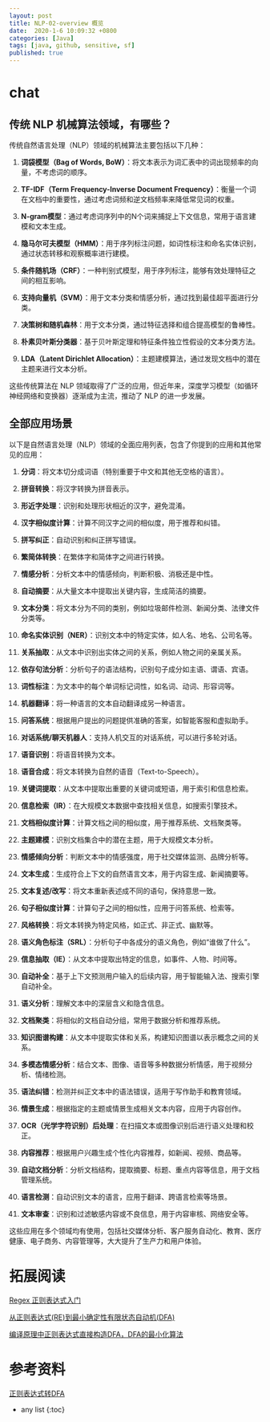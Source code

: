 ```yaml
---
layout: post
title: NLP-02-overview 概览
date:  2020-1-6 10:09:32 +0800
categories: [Java]
tags: [java, github, sensitive, sf]
published: true
---
```



# chat

## 传统 NLP 机械算法领域，有哪些？

传统自然语言处理（NLP）领域的机械算法主要包括以下几种：

1. **词袋模型（Bag of Words, BoW）**：将文本表示为词汇表中的词出现频率的向量，不考虑词的顺序。

2. **TF-IDF（Term Frequency-Inverse Document Frequency）**：衡量一个词在文档中的重要性，通过考虑词频和逆文档频率来降低常见词的权重。

3. **N-gram模型**：通过考虑词序列中的N个词来捕捉上下文信息，常用于语言建模和文本生成。

4. **隐马尔可夫模型（HMM）**：用于序列标注问题，如词性标注和命名实体识别，通过状态转移和观察概率进行建模。

5. **条件随机场（CRF）**：一种判别式模型，用于序列标注，能够有效处理特征之间的相互影响。

6. **支持向量机（SVM）**：用于文本分类和情感分析，通过找到最佳超平面进行分类。

7. **决策树和随机森林**：用于文本分类，通过特征选择和组合提高模型的鲁棒性。

8. **朴素贝叶斯分类器**：基于贝叶斯定理和特征条件独立性假设的文本分类方法。

9. **LDA（Latent Dirichlet Allocation）**：主题建模算法，通过发现文档中的潜在主题来进行文本分析。

这些传统算法在 NLP 领域取得了广泛的应用，但近年来，深度学习模型（如循环神经网络和变换器）逐渐成为主流，推动了 NLP 的进一步发展。

## 全部应用场景

以下是自然语言处理（NLP）领域的全面应用列表，包含了你提到的应用和其他常见的应用：

1. **分词**：将文本切分成词语（特别重要于中文和其他无空格的语言）。
  
2. **拼音转换**：将汉字转换为拼音表示。

3. **形近字处理**：识别和处理形状相近的汉字，避免混淆。

4. **汉字相似度计算**：计算不同汉字之间的相似度，用于推荐和纠错。

5. **拼写纠正**：自动识别和纠正拼写错误。

6. **繁简体转换**：在繁体字和简体字之间进行转换。

7. **情感分析**：分析文本中的情感倾向，判断积极、消极还是中性。

8. **自动摘要**：从大量文本中提取出关键内容，生成简洁的摘要。

9. **文本分类**：将文本分为不同的类别，例如垃圾邮件检测、新闻分类、法律文件分类等。

10. **命名实体识别（NER）**：识别文本中的特定实体，如人名、地名、公司名等。

11. **关系抽取**：从文本中识别出实体之间的关系，例如人物之间的亲属关系。

12. **依存句法分析**：分析句子的语法结构，识别句子成分如主语、谓语、宾语。

13. **词性标注**：为文本中的每个单词标记词性，如名词、动词、形容词等。

14. **机器翻译**：将一种语言的文本自动翻译成另一种语言。

15. **问答系统**：根据用户提出的问题提供准确的答案，如智能客服和虚拟助手。

16. **对话系统/聊天机器人**：支持人机交互的对话系统，可以进行多轮对话。

17. **语音识别**：将语音转换为文本。

18. **语音合成**：将文本转换为自然的语音（Text-to-Speech）。

19. **关键词提取**：从文本中提取出重要的关键词或短语，用于索引和信息检索。

20. **信息检索（IR）**：在大规模文本数据中查找相关信息，如搜索引擎技术。

21. **文档相似度计算**：计算文档之间的相似度，用于推荐系统、文档聚类等。

22. **主题建模**：识别文档集合中的潜在主题，用于大规模文本分析。

23. **情感倾向分析**：判断文本中的情感强度，用于社交媒体监测、品牌分析等。

24. **文本生成**：生成符合上下文的自然语言文本，用于内容生成、新闻摘要等。

25. **文本复述/改写**：将文本重新表述成不同的语句，保持意思一致。

26. **句子相似度计算**：计算句子之间的相似性，应用于问答系统、检索等。

27. **风格转换**：将文本转换为特定风格，如正式、非正式、幽默等。

28. **语义角色标注（SRL）**：分析句子中各成分的语义角色，例如“谁做了什么”。

29. **信息抽取（IE）**：从文本中提取出特定的信息，如事件、人物、时间等。

30. **自动补全**：基于上下文预测用户输入的后续内容，用于智能输入法、搜索引擎自动补全。

31. **语义分析**：理解文本中的深层含义和隐含信息。

32. **文档聚类**：将相似的文档自动分组，常用于数据分析和推荐系统。

33. **知识图谱构建**：从文本中提取实体和关系，构建知识图谱以表示概念之间的关系。

34. **多模态情感分析**：结合文本、图像、语音等多种数据分析情感，用于视频分析、情绪检测。

35. **语法纠错**：检测并纠正文本中的语法错误，适用于写作助手和教育领域。

36. **情景生成**：根据指定的主题或情景生成相关文本内容，应用于内容创作。

37. **OCR（光学字符识别）后处理**：在扫描文本或图像识别后进行语义处理和校正。

38. **内容推荐**：根据用户兴趣生成个性化内容推荐，如新闻、视频、商品等。

39. **自动文档分析**：分析文档结构，提取摘要、标题、重点内容等信息，用于文档管理系统。

40. **语言检测**：自动识别文本的语言，应用于翻译、跨语言检索等场景。

41. **文本审查**：识别和过滤敏感内容或不良信息，用于内容审核、网络安全等。

这些应用在多个领域均有使用，包括社交媒体分析、客户服务自动化、教育、医疗健康、电子商务、内容管理等，大大提升了生产力和用户体验。


# 拓展阅读

[Regex 正则表达式入门](https://houbb.github.io/2017/07/24/regex)

[从正则表达式(RE)到最小确定性有限状态自动机(DFA)](https://www.jianshu.com/p/19bb92f853cf)

[编译原理中正则表达式直接构造DFA，DFA的最小化算法](https://blog.csdn.net/BetaBin/article/details/8082866)

# 参考资料

[正则表达式转DFA](https://blog.csdn.net/class_brick/article/details/78228127)

* any list
{:toc}